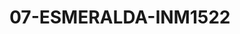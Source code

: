 ---
title: 07-ESMERALDA-INM1522
image: 07-ESMERALDA-INM1522.jpg
brand: inmaculada
layout: vestito
---